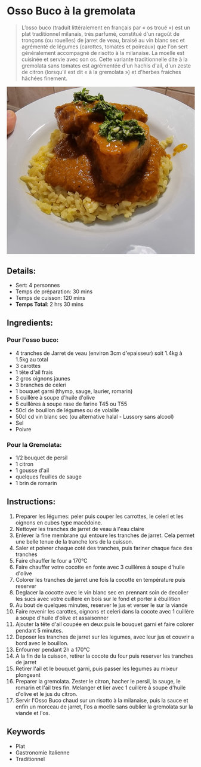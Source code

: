 # Osso Buco à la gremolata

> L’osso buco (traduit littéralement en français par « os troué ») est un plat traditionnel milanais, très parfumé, constitué d'un ragoût de tronçons (ou rouelles) de jarret de veau, braisé au vin blanc sec et agrémenté de légumes (carottes, tomates et poireaux) que l'on sert généralement accompagné de risotto à la milanaise. La moelle est cuisinée et servie avec son os.
> Cette variante traditionnelle dite à la gremolata sans tomates est agrémentée d'un hachis d'ail, d'un zeste de citron (lorsqu'il est dit « à la gremolata ») et d'herbes fraiches hâchées finement. 

![Osso Buco à la gremolata](https://github.com/anamorph/recettes/blob/main/photos/fr-plat-osso_buco_a_la_gremolata-01.jpg?raw=true)

## Details:
* Sert: 4 personnes
* Temps de préparation:  30 mins
* Temps de cuisson:  120 mins
* **Temps Total**:  2 hrs 30 mins

## Ingredients:
### Pour l'osso buco:
* 4 tranches de Jarret de veau (environ 3cm d'epaisseur) soit 1.4kg à 1.5kg au total
* 3 carottes
* 1 tête d'ail frais
* 2 gros oignons jaunes
* 3 branches de celeri
* 1 bouquet garni (thymp, sauge, laurier, romarin)
* 5 cuillère à soupe d'huile d'olive
* 5 cuillères à soupe rase de farine T45 ou T55
* 50cl de bouillon de légumes ou de volaille
* 50cl cd vin blanc sec (ou alternative halal - Lussory sans alcool)
* Sel
* Poivre

### Pour la Gremolata:
* 1/2 bouquet de persil
* 1 citron 
* 1 gousse d'ail
* quelques feuilles de sauge
* 1 brin de romarin


## Instructions:
1. Preparer les légumes: peler puis couper les carrottes, le celeri et les oignons en cubes type macédoine. 
1. Nettoyer les tranches de jarret de veau à l'eau claire
1. Enlever la fine membrane qui entoure les tranches de jarret. Cela permet une belle tenue de la tranche lors de la cuisson.
1. Saler et poivrer chaque coté des tranches, puis fariner chaque face des tranches
1. Faire chauffer le four a 170°C
1. Faire chauffer votre cocotte en fonte avec 3 cuillères à soupe d'huile d'olive
1. Colorer les tranches de jarret une fois la cocotte en température puis reserver
1. Deglacer la cocotte avec le vin blanc sec en prennant soin de decoller les sucs avec votre cuillere en bois sur le fond et porter à ébullition
1. Au bout de quelques minutes, reserver le jus et verser le sur la viande
1. Faire revenir les carottes, oignons et celeri dans la cocote avec 1 cuillère à soupe d'huile d'olive et assaisonner
1. Ajouter la tête d'ail coupée en deux puis le bouquet garni et faire colorer pendant 5 minutes.
1. Deposer les tranches de jarret sur les legumes, avec leur jus et couvrir a bord avec le bouillon.
1. Enfourner pendant 2h a 170°C
1. A la fin de la cuisson, retirer la cocote du four puis reserver les tranches de jarret
1. Retirer l'ail et le bouquet garni, puis passer les legumes au mixeur plongeant
1. Preparer la gremolata. Zester le citron, hacher le persil, la sauge, le romarin et l'ail tres fin. Melanger et lier avec 1 cuillère à soupe d'huile d'olive et le jus du citron.
1. Servir l'Osso Buco chaud sur un risotto à la milanaise, puis la sauce et enfin un morceau de jarret, l'os a moelle sans oublier la gremolata sur la viande et l'os.

## Keywords
* Plat
* Gastronomie Italienne
* Traditionnel